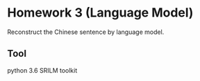 # Homework 3 (Language Model)
Reconstruct the Chinese sentence by language model.
## Tool
python 3.6
SRILM toolkit